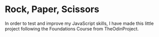 # Rock, Paper, Scissors

In order to test and improve my JavaScript skills, I have made this little project following the Foundations Course from TheOdinProject.
